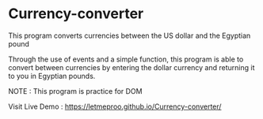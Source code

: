 # Currency-converter
This program converts currencies between the US dollar and the Egyptian pound


Through the use of events and a simple function,
this program is able to convert between currencies by entering the dollar currency and returning it to you in Egyptian pounds.

NOTE : This program is practice for DOM

Visit Live Demo :  https://letmeproo.github.io/Currency-converter/
